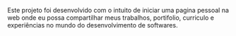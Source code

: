 Este projeto foi desenvolvido com o intuito de iniciar uma pagina pessoal na web onde eu possa compartilhar meus trabalhos, portifolio, curriculo e experiências no mundo do desenvolvimento de softwares.
